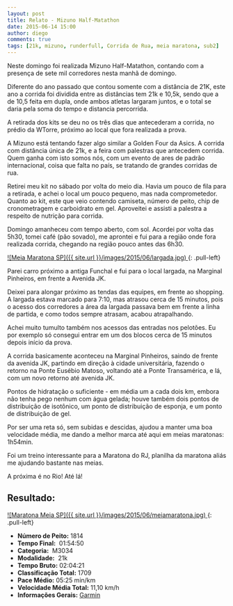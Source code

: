 ```yaml
---
layout: post
title: Relato - Mizuno Half-Matathon
date: 2015-06-14 15:00
author: diego
comments: true
tags: [21k, mizuno, runderfull, Corrida de Rua, meia maratona, sub2]
---
```


Neste domingo foi realizada Mizuno Half-Matathon, contando com a presença de sete mil corredores nesta manhã de domingo.

Diferente do ano passado que contou somente com a distância de 21K, este ano a corrida foi dividida entre as distâncias tem 21k e 10,5k, sendo que a de 10,5 feita em dupla, onde ambos atletas largaram juntos, e o total se daria pela soma do tempo e distancia percorrida.

A retirada dos kits se deu no os três dias que antecederam a corrida, no prédio da WTorre, próximo ao local que fora realizada a prova.

A Mizuno está tentando fazer algo similar a Golden Four da Asics. A corrida com distância única de 21k, e a feira com palestras que antecedem corrida. Quem ganha com isto somos nós, com um evento de ares de padrão internacional, coisa que falta no país, se tratando de grandes corridas de rua.

Retirei meu kit no sábado por volta do meio dia. Havia um pouco de fila para a retirada, e achei o local um pouco pequeno, mas nada comprometedor. Quanto ao kit, este que veio contendo camiseta, número de peito, chip de cronometragem e carboidrato em gel. Aproveitei e assisti a palestra a respeito de nutrição para corrida.

Domingo amanheceu com tempo aberto, com sol. Acordei por volta das 5h30, tomei café (pão sovado), me aprontei e fui para a região onde fora realizada corrida, chegando na região pouco antes das 6h30.

<a href="/images/2015/06/largada_big.jpg">
![Meia Maratona SP]({{ site.url }}/images/2015/06/largada.jpg)
</a>
{: .pull-left}


Parei carro próximo a antiga Funchal e fui para o local largada, na Marginal Pinheiros, em frente a Avenida JK.

Deixei para alongar próximo as tendas das equipes, em frente ao shopping. A largada estava marcado para 7:10, mas atrasou cerca de 15 minutos, pois o acesso dos corredores a área da largada passava bem em frente a linha de partida, e como todos sempre atrasam, acabou atrapalhando. 

Achei muito tumulto também nos acessos das entradas nos pelotões. Eu por exemplo só consegui entrar em um dos blocos cerca de 15 minutos depois início da prova.

A corrida basicamente aconteceu na Marginal Pinheiros, saindo de frente da avenida JK, partindo em direção à cidade universitária, fazendo o retorno na Ponte Eusébio Matoso, voltando até a Ponte Transamérica, e lá, com um novo retorno até avenida JK. 

Pontos de hidratação o suficiente - em média um a cada dois km, embora não tenha pego nenhum com água gelada; houve também dois pontos de distribuição de isotônico, um ponto de distribuição de esponja, e um ponto de distribuição de gel.

Por ser uma reta só, sem subidas e descidas, ajudou a manter uma boa velocidade média, me dando a melhor marca até aqui em meias maratonas: 1h54min.

Foi um treino interessante para a Maratona do RJ, planilha da maratona aliás me ajudando bastante nas meias.

A próxima é no Rio! Até lá!


## Resultado:

<a href="/images/2015/06/meiamaratona_big.jpg">
![Maratona Meia SP]({{ site.url }}/images/2015/06/meiamaratona.jpg)
</a>
{: .pull-left}

* **Número de Peito:** 1814 
* **Tempo Final:**  01:54:50
* **Categoria:**  M3034
* **Modalidade:**  21k
* **Tempo Bruto:** 02:04:21
* **Classificação Total:**  1709
* **Pace Médio:** 05:25 min/km
* **Velocidade Média Total:**  11,10 km/h
* **Informações Gerais:** <a href="https://connect.garmin.com/modern/activity/804037906" target="_blank">Garmin</a>
